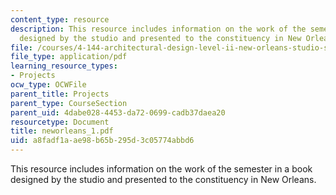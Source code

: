 ```yaml
---
content_type: resource
description: This resource includes information on the work of the semester in a book
  designed by the studio and presented to the constituency in New Orleans.
file: /courses/4-144-architectural-design-level-ii-new-orleans-studio-spring-2006/a8fadf1aae98b65b295d3c05774abbd6_neworleans_1.pdf
file_type: application/pdf
learning_resource_types:
- Projects
ocw_type: OCWFile
parent_title: Projects
parent_type: CourseSection
parent_uid: 4dabe028-4453-da72-0699-cadb37daea20
resourcetype: Document
title: neworleans_1.pdf
uid: a8fadf1a-ae98-b65b-295d-3c05774abbd6
---
```

This resource includes information on the work of the semester in a book designed by the studio and presented to the constituency in New Orleans.

